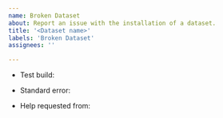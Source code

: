 ```yaml
---
name: Broken Dataset
about: Report an issue with the installation of a dataset.
title: '<Dataset name>'
labels: 'Broken Dataset'
assignees: ''

---
```


* Test build: 
<!--- Add a link to the CircleCI test build here -->

* Standard error:
<!-- Copy the standard error related to the broken dataset here -->

* Help requested from:
<!-- Tag relevant people with their GitHub handles -->